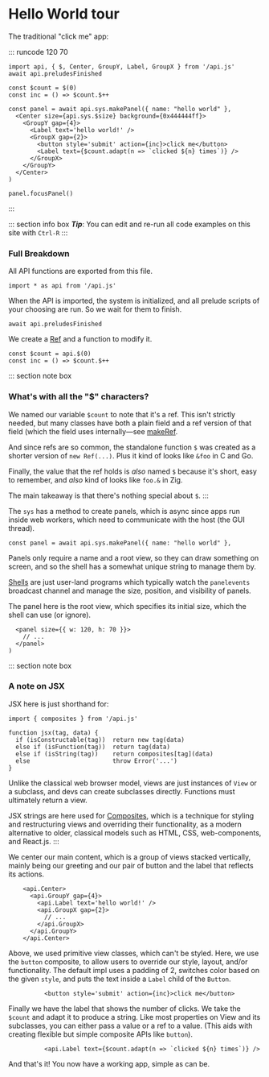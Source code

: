 # Hello World tour

The traditional "click me" app:

::: runcode 120 70
~~~tsx
import api, { $, Center, GroupY, Label, GroupX } from '/api.js'
await api.preludesFinished

const $count = $(0)
const inc = () => $count.$++

const panel = await api.sys.makePanel({ name: "hello world" },
  <Center size={api.sys.$size} background={0x444444ff}>
    <GroupY gap={4}>
      <Label text='hello world!' />
      <GroupX gap={2}>
        <button style='submit' action={inc}>click me</button>
        <Label text={$count.adapt(n => `clicked ${n} times`)} />
      </GroupX>
    </GroupY>
  </Center>
)

panel.focusPanel()
~~~
:::

::: section info box
***Tip***: You can edit and re-run all code examples on this site with `Ctrl-R`
:::

### Full Breakdown

All API functions are exported from this file.

~~~tsx
import * as api from '/api.js'
~~~

When the API is imported, the system is initialized,
and all prelude scripts of your choosing are run.
So we wait for them to finish.

~~~tsx
await api.preludesFinished
~~~

We create a [Ref](../guides/refs.md#refs) and a function to modify it.

~~~tsx
const $count = api.$(0)
const inc = () => $count.$++
~~~

::: section note box
### What's with all the "$" characters?

We named our variable `$count` to note that it's
a ref. This isn't strictly needed, but many classes
have both a plain field and a ref version of that
field (which the field uses internally&mdash;see
[makeRef](../guides/refs.md#properties).

And since refs are so common, the standalone function
`$` was created as a shorter version of `new Ref(...)`.
Plus it kind of looks like `&foo` in C and Go.

Finally, the value that the ref holds is *also* named `$`
because it's short, easy to remember, and *also* kind
of looks like `foo.&` in Zig.

The main takeaway is that there's nothing special about `$`.
:::

The `sys` has a method to create panels, which is async
since apps run inside web workers, which need to communicate
with the host (the GUI thread).

~~~tsx
const panel = await api.sys.makePanel({ name: "hello world" },
~~~

Panels only require a name and a root view, so they can draw
something on screen, and so the shell has a somewhat unique
string to manage them by.

[Shells](../guides/shells.md#shells) are just user-land programs
which typically watch the `panelevents` broadcast channel
and manage the size, position, and visibility of panels.

The panel here is the root view, which specifies
its initial size, which the shell can use (or ignore).

~~~tsx
  <panel size={{ w: 120, h: 70 }}>
    // ...
  </panel>
)
~~~


::: section note box
### A note on JSX

JSX here is just shorthand for:

~~~tsx
import { composites } from '/api.js'

function jsx(tag, data) {
  if (isConstructable(tag))  return new tag(data)
  else if (isFunction(tag))  return tag(data)
  else if (isString(tag))    return composites[tag](data)
  else                       throw Error('...')
}
~~~

Unlike the classical web browser model, views are just instances
of `View` or a subclass, and devs can create subclasses directly.
Functions must ultimately return a view.

JSX strings are here used for [Composites](../guides/api-reference.md#composites),
which is a technique for styling and restructuring views and overriding
their functionality, as a modern alternative to older, classical models
such as HTML, CSS, web-components, and React.js.
:::


We center our main content, which is a group of views stacked
vertically, mainly being our greeting and our pair of button and
the label that reflects its actions.

~~~tsx
    <api.Center>
      <api.GroupY gap={4}>
        <api.Label text='hello world!' />
        <api.GroupX gap={2}>
          // ...
        </api.GroupX>
      </api.GroupY>
    </api.Center>
~~~

Above, we used primitive view classes, which can't be styled.
Here, we use the `button` composite, to allow users to override
our style, layout, and/or functionality. The default impl uses
a padding of 2, switches color based on the given `style`,
and puts the text inside a `Label` child of the `Button`.

~~~tsx
          <button style='submit' action={inc}>click me</button>
~~~

Finally we have the label that shows the number of clicks.
We take the `$count` and adapt it to produce a string.
Like most properties on View and its subclasses, you can
either pass a value or a ref to a value. (This aids with
creating flexible but simple composite APIs like `button`).

~~~tsx
          <api.Label text={$count.adapt(n => `clicked ${n} times`)} />
~~~

And that's it! You now have a working app, simple as can be.
